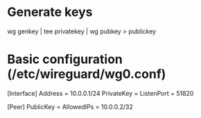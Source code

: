 # Generate keys

wg genkey | tee privatekey | wg pubkey > publickey

# Basic configuration (/etc/wireguard/wg0.conf)

[Interface]
Address = 10.0.0.1/24
PrivateKey = <server-private-key>
ListenPort = 51820

[Peer]
PublicKey = <client-public-key>
AllowedIPs = 10.0.0.2/32
